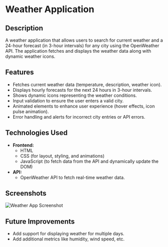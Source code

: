 # Weather Application

## Description
A weather application that allows users to search for current weather and a 24-hour forecast (in 3-hour intervals) for any city using the OpenWeather API. The application fetches and displays the weather data along with dynamic weather icons.

## Features
- Fetches current weather data (temperature, description, weather icon).
- Displays hourly forecasts for the next 24 hours in 3-hour intervals.
- Shows dynamic icons representing the weather conditions.
- Input validation to ensure the user enters a valid city.
- Animated elements to enhance user experience (hover effects, icon pulse animation).
- Error handling and alerts for incorrect city entries or API errors.

## Technologies Used
- **Frontend:**
  - HTML
  - CSS (for layout, styling, and animations)
  - JavaScript (to fetch data from the API and dynamically update the DOM)
- **API:**
  - OpenWeather API to fetch real-time weather data.

## Screenshots
![Weather App Screenshot](./screenshots/weather-app.png)

## Future Improvements
- Add support for displaying weather for multiple days.
- Add additional metrics like humidity, wind speed, etc.
